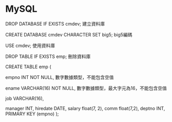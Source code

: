 # MySQL

DROP DATABASE IF EXISTS cmdev;
建立資料庫

CREATE DATABASE cmdev CHARACTER SET big5;
big5編碼

USE cmdev;
使用資料庫

DROP TABLE IF EXISTS emp;
刪除資料庫

CREATE TABLE emp (

empno INT NOT NULL, 
  數字數據類型，不能包含空值
  
   ename VARCHAR(16) NOT NULL,
  數字數據類型，最大字元為16，不能包含空值
  
  job VARCHAR(16),
  
  manager INT,
  hiredate DATE,
  salary float(7, 2),
  comm float(7,2),
  deptno INT,
  PRIMARY KEY (empno)
);
  
     
     
